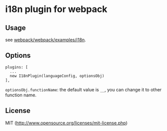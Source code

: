 # i18n plugin for webpack

## Usage

see [webpack/webpack/examples/i18n](https://github.com/webpack/webpack/tree/master/examples/i18n).

## Options

```
plugins: [
  ...
  new I18nPlugin(languageConfig, optionsObj)
],
```
`optionsObj.functionName`: the default value is `__`, you can change it to other function name. 

## License

MIT (http://www.opensource.org/licenses/mit-license.php)
